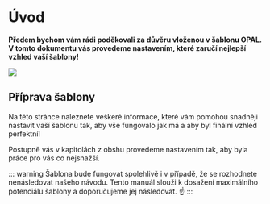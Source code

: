 # Úvod

<b>Předem bychom vám rádi poděkovali za důvěru vloženou v šablonu OPAL. V tomto dokumentu vás provedeme nastavením, které zaručí nejlepší vzhled vaší šablony!</b>


<img src="https://ik.imagekit.io/alexborecky/shoptetak/Docs/opal_PigM0OY0o.jpg">


## Příprava šablony

Na této stránce naleznete veškeré informace, které vám pomohou snadněji nastavit vaší šablonu tak, aby vše fungovalo jak má a aby byl finální vzhled perfektní!

Postupně vás v kapitolách z obshu provedeme nastavením tak, aby byla práce pro vás co nejsnažší.

::: warning
Šablona bude fungovat spolehlivě i v případě, že se rozhodnete nenásledovat našeho návodu. Tento manuál slouži k dosažení maximálního potenciálu šablony a doporučujeme jej následovat. ☝️
:::